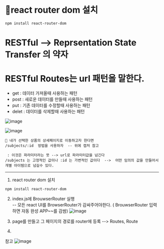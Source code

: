 # 🎏react router dom 설치

```
npm install react-router-dom
```


# RESTful --> Reprsentation State Transfer 의 약자
# RESTful Routes는 url 패턴을 말한다.
 * get : 데이터 가져올때 사용하는 패턴
 * post : 새로운 데이터를 만들때 사용하는 패턴
 * put : 기존 데이터를 수정할때 사용하는 패턴
 * delet : 데이터를 삭제할때 사용하는 패턴
   
![image](https://github.com/yeon2716/react/assets/145514579/6d133e7e-f5fa-4e47-9655-6f01048f3ce0)



![image](https://github.com/yeon2716/react/assets/145514579/d7f7efa6-cdfd-49c4-ad07-acce5d4c1ee7)

```
🎪 내가 선택한 상품의 상세페이지로 이동하고자 한다면
/subjects/:id  방법을 사용하자  -- 위에 캡처 참고

 : 이것은 파라미터라는 뜻 --> url로 파라미터값을 넘긴다
/subjects 는 고정적인 값이나 :id 는 가변적인 값이다  -->  어떤 임의의 값을 만들어서 개별 아이템으로 넘길수 있다.

```

---------------------------------------------------------------------------
1. react router dom 설치
 ```
npm install react-router-dom
```

2. index.js에 BrouwserRouter 실행     
  -- 모든 react UI를 BrowserRouter가 감싸주어야한다. ( BrouwserRouter 입력하면 자동 완성   APP~~를 감쌈)
![image](https://github.com/yeon2716/react/assets/145514579/b4bb9701-6aed-43b8-8304-977f476c7407)

3. page를 만들고 그 페이지의 경로를 router에 등록 --> Routes, Route

4. 









참고
![image](https://github.com/yeon2716/react/assets/145514579/a4f2bdfe-6e97-427d-ba2a-928986e164c6)
